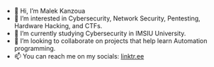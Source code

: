 - 👋 Hi, I’m Malek Kanzoua
- 👀 I’m interested in Cybersecurity, Network Security, Pentesting, Hardware Hacking, and CTFs.
- 🌱 I’m currently studying Cybersecurity in IMSIU University.
- 💞️ I’m looking to collaborate on projects that help learn Automation programming.
- 📫 You can reach me on my socials: [linktr.ee](https://linktr.ee/malek.kanzoua)

<!---
MK-5-CYB/MK-5-CYB is a ✨ special ✨ repository because its `README.md` (this file) appears on your GitHub profile.
You can click the Preview link to take a look at your changes.
--->
